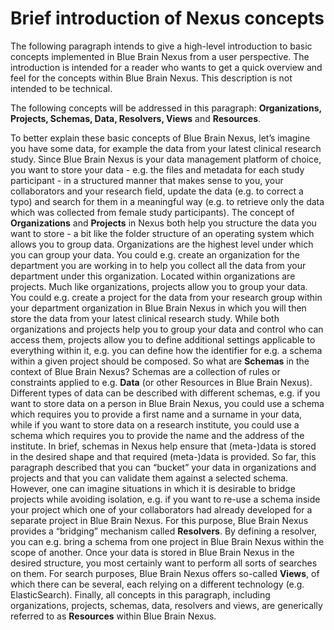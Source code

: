# Brief introduction of Nexus concepts

The following paragraph intends to give a high-level introduction to basic concepts implemented in 
Blue Brain Nexus from a user perspective. The introduction is intended for a reader who wants to get a quick 
overview and feel for the concepts within Blue Brain Nexus. This description is not intended to be technical. 

The following concepts will be addressed in this paragraph: **Organizations, Projects, Schemas, Data, Resolvers, 
Views** and **Resources**.

To better explain these basic concepts of Blue Brain Nexus, let’s imagine you have some data, for example 
the data from your latest clinical research study. Since Blue Brain Nexus is your data management platform of 
choice, you want to store your data - e.g. the files and metadata for each study participant - in a structured 
manner that makes sense to you, your collaborators and your research field, update the data (e.g. to correct a typo) 
and search for them in a meaningful way (e.g. to retrieve only the data which was collected from female study 
participants). The concept of **Organizations** and **Projects** in Nexus both help you structure the data you want to 
store - a bit like the folder structure of an operating system which allows you to group data.  Organizations 
are the highest level under which you can group your data. You could e.g. create an organization for the 
department you are working in to help you collect all the data from your department under this organization. 
Located within organizations are projects. Much like organizations, projects allow you to group your data. 
You could e.g. create a project for the data from your research group within your department organization in 
Blue Brain Nexus in which you will then store the data from your latest clinical research study. While both 
organizations and projects help you to group your data and control who can access them, projects allow you to 
define additional settings applicable to everything within it, e.g. you can define how the identifier for e.g. a 
schema within a given project should be composed. So what are **Schemas** in the context of Blue Brain Nexus? Schemas 
are a collection of rules or constraints applied to e.g. **Data** (or other Resources in Blue Brain Nexus). Different 
types of data can be described with different schemas, e.g. if you want to store data on a person in Blue Brain 
Nexus, you could use a schema which requires you to provide a first name and a surname in your data, while if you 
want to store data on a research institute, you could use a schema which requires you to provide the name and the 
address of the institute. In brief, schemas in Nexus help ensure that (meta-)data is stored in the desired shape 
and that required (meta-)data is provided. So far, this paragraph described that you can “bucket” your data in 
organizations and projects and that you can validate them against a selected schema. However, one can imagine 
situations in which it is desirable to bridge projects while avoiding isolation, e.g. if you want to re-use a 
schema inside your project which one of your collaborators had already developed for a separate project in Blue 
Brain Nexus. For this purpose, Blue Brain Nexus provides a “bridging” mechanism called **Resolvers**. By defining a 
resolver, you can e.g. bring a schema from one project in Blue Brain Nexus within the scope of another. Once your 
data is stored in Blue Brain Nexus in the desired structure, you most certainly want to perform all sorts of 
searches on them. For search purposes, Blue Brain Nexus offers so-called **Views**, of which there can be several, 
each relying on a different technology (e.g. ElasticSearch). Finally, all concepts in this paragraph, including 
organizations, projects, schemas, data, resolvers and views, are generically referred to as **Resources** within Blue 
Brain Nexus.